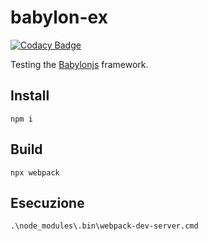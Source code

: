 # babylon-ex

[![Codacy Badge](https://api.codacy.com/project/badge/Grade/9dd44749c8fc4e3ea5aec2deb39ced74)](https://app.codacy.com/gh/nriva/babylon-ex?utm_source=github.com&utm_medium=referral&utm_content=nriva/babylon-ex&utm_campaign=Badge_Grade_Settings)

Testing the [Babylonjs](https://www.babylonjs.com/) framework.

## Install

    npm i

## Build

    npx webpack

## Esecuzione

    .\node_modules\.bin\webpack-dev-server.cmd
